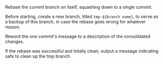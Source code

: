 Rebase the current branch on itself, squashing down to a single commit.

Before starting, create a new branch, titled `tmp-${branch name}`, to serve as a backup of this branch, in case the rebase goes wrong
for whatever reason.

Reword the one commit's message to a description of the consolidated changes.

If the rebase was successful and totally clean, output a message indicating safe to clean up the tmp branch